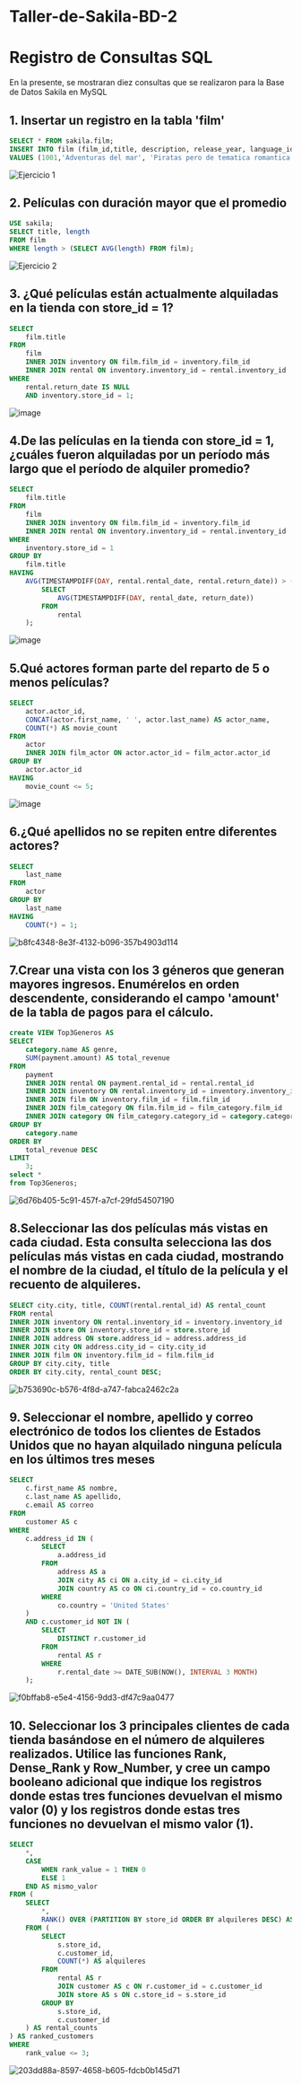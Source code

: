 # Taller-de-Sakila-BD-2
# Registro de Consultas SQL
En la presente, se mostraran diez consultas que se realizaron para la Base de Datos Sakila en MySQL

## 1. Insertar un registro en la tabla 'film'

```sql
SELECT * FROM sakila.film;
INSERT INTO film (film_id,title, description, release_year, language_id, original_language_id, rental_duration, rental_rate, length, replacement_cost, rating, special_features, last_update)
VALUES (1001,'Adventuras del mar', 'Piratas pero de tematica romantica', 2002, 6, NULL, 10, 4.30, 113, 10.79, 'R', 'Trailers,Deleted Scenes,2007-03-14 05:30:42');
```
![Ejercicio 1](https://github.com/DiferTK/Taller-de-Sakila-BD-2/assets/154281253/296788e7-7dd7-4ef2-baae-a1897136675b)

## 2. Películas con duración mayor que el promedio
```sql
USE sakila;
SELECT title, length
FROM film
WHERE length > (SELECT AVG(length) FROM film);
```
![Ejercicio 2](https://github.com/DiferTK/Taller-de-Sakila-BD-2/assets/154281253/f9bd7c15-1dfe-48ef-9a87-675f36298d20)

## 3. ¿Qué películas están actualmente alquiladas en la tienda con store_id = 1?
```sql
SELECT 
    film.title 
FROM 
    film 
    INNER JOIN inventory ON film.film_id = inventory.film_id 
    INNER JOIN rental ON inventory.inventory_id = rental.inventory_id 
WHERE 
    rental.return_date IS NULL 
    AND inventory.store_id = 1;
```
![image](https://github.com/DiferTK/Taller-de-Sakila-BD-2/assets/154281253/723094b8-d127-4128-a95e-cfba7f3bcd80)

## 4.De las películas en la tienda con store_id = 1, ¿cuáles fueron alquiladas por un período más largo que el período de alquiler promedio?

```sql
SELECT 
    film.title
FROM 
    film
    INNER JOIN inventory ON film.film_id = inventory.film_id
    INNER JOIN rental ON inventory.inventory_id = rental.inventory_id
WHERE 
    inventory.store_id = 1
GROUP BY 
    film.title
HAVING 
    AVG(TIMESTAMPDIFF(DAY, rental.rental_date, rental.return_date)) > (
        SELECT 
            AVG(TIMESTAMPDIFF(DAY, rental_date, return_date))
        FROM 
            rental
    );
```
![image](https://github.com/DiferTK/Taller-de-Sakila-BD-2/assets/154281253/d5e2f740-c447-4741-917f-de96ca629205)

## 5.Qué actores forman parte del reparto de 5 o menos películas? 
```sql
SELECT 
    actor.actor_id,
    CONCAT(actor.first_name, ' ', actor.last_name) AS actor_name,
    COUNT(*) AS movie_count
FROM 
    actor
    INNER JOIN film_actor ON actor.actor_id = film_actor.actor_id
GROUP BY 
    actor.actor_id
HAVING 
    movie_count <= 5;
```
![image](https://github.com/DiferTK/Taller-de-Sakila-BD-2/assets/154281253/0794ee93-37af-46e5-9b83-4d896db55f32)

## 6.¿Qué apellidos no se repiten entre diferentes actores?
```sql
SELECT 
    last_name
FROM 
    actor
GROUP BY 
    last_name
HAVING 
    COUNT(*) = 1;
```
![b8fc4348-8e3f-4132-b096-357b4903d114](https://github.com/DiferTK/Taller-de-Sakila-BD-2/assets/154281253/3baa1e87-f3c7-49c9-9c23-392cfcbcd9c6)

## 7.Crear una vista con los 3 géneros que generan mayores ingresos. Enumérelos en orden descendente, considerando el campo 'amount' de la tabla de pagos para el cálculo. 
```sql
create VIEW Top3Generos AS
SELECT 
    category.name AS genre,
    SUM(payment.amount) AS total_revenue
FROM 
    payment
    INNER JOIN rental ON payment.rental_id = rental.rental_id
    INNER JOIN inventory ON rental.inventory_id = inventory.inventory_id
    INNER JOIN film ON inventory.film_id = film.film_id
    INNER JOIN film_category ON film.film_id = film_category.film_id
    INNER JOIN category ON film_category.category_id = category.category_id
GROUP BY 
    category.name
ORDER BY 
    total_revenue DESC
LIMIT 
    3;
select *
from Top3Generos;
```
![6d76b405-5c91-457f-a7cf-29fd54507190](https://github.com/DiferTK/Taller-de-Sakila-BD-2/assets/154281253/87d2332c-d817-4a22-a915-eec69ae8e137)

## 8.Seleccionar las dos películas más vistas en cada ciudad. Esta consulta selecciona las dos películas más vistas en cada ciudad, mostrando el nombre de la ciudad, el título de la película y el recuento de alquileres.
```sql
SELECT city.city, title, COUNT(rental.rental_id) AS rental_count
FROM rental
INNER JOIN inventory ON rental.inventory_id = inventory.inventory_id
INNER JOIN store ON inventory.store_id = store.store_id
INNER JOIN address ON store.address_id = address.address_id
INNER JOIN city ON address.city_id = city.city_id
INNER JOIN film ON inventory.film_id = film.film_id
GROUP BY city.city, title
ORDER BY city.city, rental_count DESC;
```
![b753690c-b576-4f8d-a747-fabca2462c2a](https://github.com/DiferTK/Taller-de-Sakila-BD-2/assets/154281253/bcdc44b4-e11b-459c-8163-7191572fdc1a)

## 9. Seleccionar el nombre, apellido y correo electrónico de todos los clientes de Estados Unidos que no hayan alquilado ninguna película en los últimos tres meses
```sql
SELECT 
    c.first_name AS nombre,
    c.last_name AS apellido,
    c.email AS correo
FROM 
    customer AS c
WHERE 
    c.address_id IN (
        SELECT 
            a.address_id
        FROM 
            address AS a
            JOIN city AS ci ON a.city_id = ci.city_id
            JOIN country AS co ON ci.country_id = co.country_id
        WHERE 
            co.country = 'United States'
    )
    AND c.customer_id NOT IN (
        SELECT 
            DISTINCT r.customer_id
        FROM 
            rental AS r
        WHERE 
            r.rental_date >= DATE_SUB(NOW(), INTERVAL 3 MONTH)
    );
```
![f0bffab8-e5e4-4156-9dd3-df47c9aa0477](https://github.com/DiferTK/Taller-de-Sakila-BD-2/assets/154281253/c086edd2-fa98-4ba0-bfe0-9e82a41ce8c8)


## 10. Seleccionar los 3 principales clientes de cada tienda basándose en el número de alquileres realizados. Utilice las funciones Rank, Dense_Rank y Row_Number, y cree un campo booleano adicional que indique los registros donde estas tres funciones devuelvan el mismo valor (0) y los registros donde estas tres funciones no devuelvan el mismo valor (1).

```sql
SELECT 
    *,
    CASE 
        WHEN rank_value = 1 THEN 0
        ELSE 1
    END AS mismo_valor
FROM (
    SELECT 
        *,
        RANK() OVER (PARTITION BY store_id ORDER BY alquileres DESC) AS rank_value
    FROM (
        SELECT 
            s.store_id,
            c.customer_id,
            COUNT(*) AS alquileres
        FROM 
            rental AS r
            JOIN customer AS c ON r.customer_id = c.customer_id
            JOIN store AS s ON c.store_id = s.store_id
        GROUP BY 
            s.store_id,
            c.customer_id
    ) AS rental_counts
) AS ranked_customers
WHERE 
    rank_value <= 3;
```
![203dd88a-8597-4658-b605-fdcb0b145d71](https://github.com/DiferTK/Taller-de-Sakila-BD-2/assets/154281253/aafd697c-60b1-47c5-b7e8-f0efb9ddc8ee)
